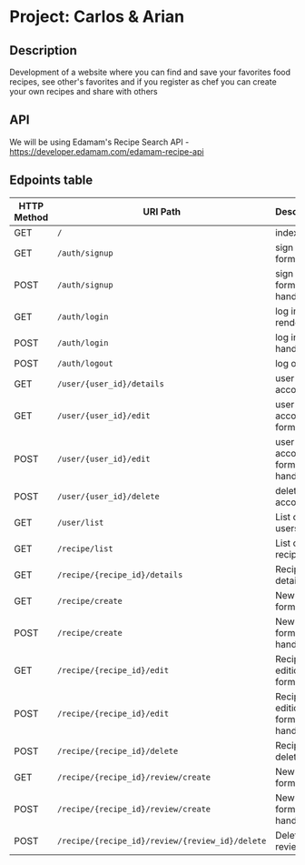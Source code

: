 # Project: Carlos & Arian

## Description

Development of a website where you can find and save your favorites food recipes, see other's favorites and if you register as chef you can create your own recipes and share with others

## API

We will be using Edamam's Recipe Search API - https://developer.edamam.com/edamam-recipe-api

## Edpoints table


| HTTP Method | URI Path                                        | Description                 | JSON |
| ----------- | ----------------------------------------------- | --------------------------- | :--: |
| GET         | `/`                                             | index                       |      |
| GET         | `/auth/signup `                                 | sign up form render         |      |
| POST        | `/auth/signup `                                 | sign up form handler        |      |
| GET         | `/auth/login`                                   | log in form render          |      |
| POST        | `/auth/login`                                   | log in form handler         |      |
| POST        | `/auth/logout`                                  | log out user                |      |
| GET         | `/user/{user_id}/details`                       | user account                |      |
| GET         | `/user/{user_id}/edit`                          | user account form render    |      |
| POST        | `/user/{user_id}/edit`                          | user account form handler   |      |
| POST        | `/user/{user_id}/delete`                        | delete user account         |      |
| GET         | `/user/list`                                    | List of users               |      |
| GET         | `/recipe/list`                                  | List of recipes             |  ✅  |
| GET         | `/recipe/{recipe_id}/details`                   | Recipe details              |  ✅  |
| GET         | `/recipe/create`                                | New recipe form render      |      |
| POST        | `/recipe/create`                                | New recipe form handler     |      |
| GET         | `/recipe/{recipe_id}/edit`                      | Recipe edition form render  |      |
| POST        | `/recipe/{recipe_id}/edit`                      | Recipe edition form handler |      |
| POST        | `/recipe/{recipe_id}/delete`                    | Recipe delete               |      |
| GET         | `/recipe/{recipe_id}/review/create`             | New review form render      |      |
| POST        | `/recipe/{recipe_id}/review/create`             | New review form handler     |      |
| POST        | `/recipe/{recipe_id}/review/{review_id}/delete` | Delete review               |      |
